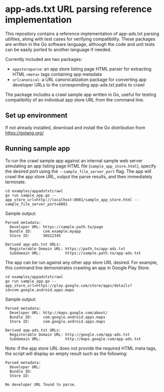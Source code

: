 # app-ads.txt URL parsing reference implementation

This repository contains a reference implementation of app-ads.txt parsing utilities, along with test cases for verifying compatibility.  These packages are written in the Go software language, although the code and unit tests can be easily ported to another language if needed.

Currently included are two packages:

* `appstoreparse`: an app store listing page HTML parser for extracting HTML `<meta>` tags containing app metadata
* `urlcanonical`: a URL canonicalization package for converting app developer URLs to the corresponding app-ads.txt paths to crawl

The package includes a crawl sample app written in Go, useful for testing compatibility of an individual app store URL from the command line.

## Set up environment

If not already installed, download and install the Go distribution from https://golang.org/

## Running sample app

To run the crawl sample app against an internal sample web server simulating an app listing page HTML file (`sample_app_store.html`), specify the desired port using the `--sample_file_server_port` flag.  The app will crawl the app store URL, output the parse results, and then immediately terminate.

```
cd examples/appadstxtcrawl
go run sample_app.go --app_store_url=http://localhost:8081/sample_app_store.html --sample_file_server_port=8081
```

Sample output:

```
Parsed metadata:
  Developer URL: https://sample.path.to/page
  Bundle ID:     com.example.myapp
  Store ID:      SKU12345

Derived app-ads.txt URLs:
  Registerable Domain URL: https://path.to/app-ads.txt
  Subdomain URL:           https://sample.path.to/app-ads.txt
```

The app can be run against any other app store URL desired.  For example, this command line demonstrates crawling an app in Google Play Store.

```
cd examples/appadstxtcrawl
go run sample_app.go --app_store_url=https://play.google.com/store/apps/details?id=com.google.android.apps.maps
```

Sample output:

```
Parsed metadata:
  Developer URL: http://maps.google.com/about/
  Bundle ID:     com.google.android.apps.maps
  Store ID:      com.google.android.apps.maps

Derived app-ads.txt URLs:
  Registerable Domain URL: http://google.com/app-ads.txt
  Subdomain URL:           http://maps.google.com/app-ads.txt

```

Note: if the app store URL does not provide the required HTML meta tags, the
script will display an empty result such as the following:

```
Parsed metadata:
  Developer URL: 
  Bundle ID:     
  Store ID:      

No developer URL found to parse.
```
